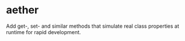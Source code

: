 # aether

Add get-, set- and similar methods that simulate real class properties at runtime for rapid development.
